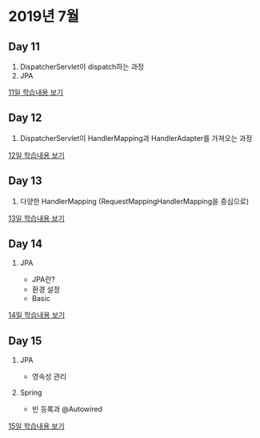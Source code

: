 # 2019년 7월

## Day 11

1. DispatcherServlet이 dispatch하는 과정
2. JPA

[11일 학습내용 보기](Day11.md)

## Day 12

1. DispatcherServlet이 HandlerMapping과 HandlerAdapter를 가져오는 과정

[12일 학습내용 보기](Day12.md)

## Day 13

1. 다양한 HandlerMapping (RequestMappingHandlerMapping을 중심으로)

[13일 학습내용 보기](Day13.md)

## Day 14

1. JPA

    - JPA란?
    - 환경 설정
    - Basic

[14일 학습내용 보기](Day14.md)

## Day 15

1. JPA

    - 영속성 관리

2. Spring

    - 빈 등록과 @Autowired

[15일 학습내용 보기](Day15.md)